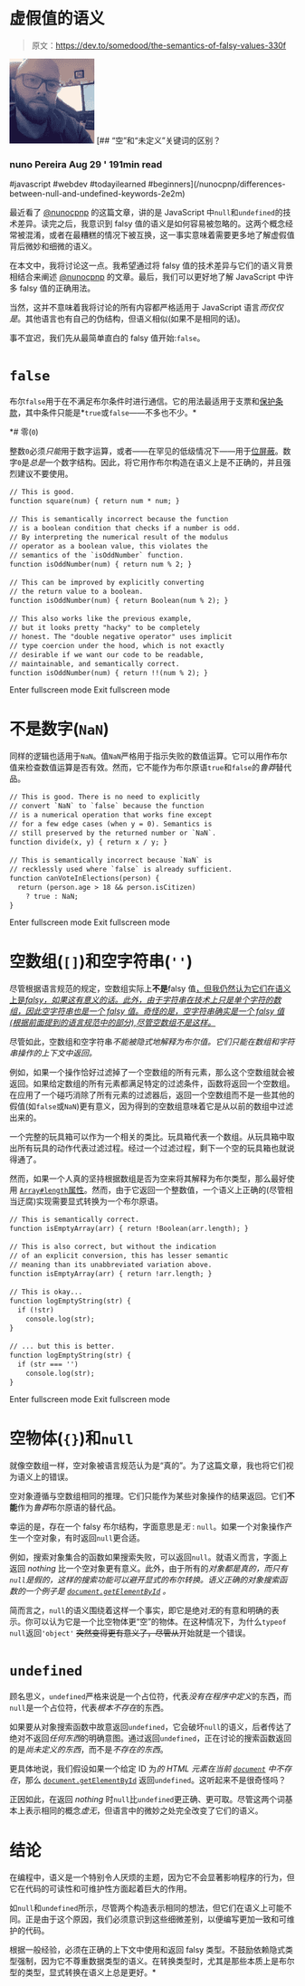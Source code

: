 # 虚假值的语义

> 原文：<https://dev.to/somedood/the-semantics-of-falsy-values-330f>

[![nunocpnp](img/bd15d559e37636c82cd9a0ee46506668.png)](/nunocpnp) [## “空”和“未定义”关键词的区别？

### nuno Pereira Aug 29 ' 191min read

#javascript #webdev #todayilearned #beginners](/nunocpnp/differences-between-null-and-undefined-keywords-2e2m)

最近看了 [@nunocpnp](https://dev.to/nunocpnp) 的这篇文章，讲的是 JavaScript 中`null`和`undefined`的技术差异。读完之后，我意识到 falsy 值的语义是如何容易被忽略的。这两个概念经常被混淆，或者在最糟糕的情况下被互换，这一事实意味着需要更多地了解虚假值背后微妙和细微的语义。

在本文中，我将讨论这一点。我希望通过将 falsy 值的技术差异与它们的语义背景相结合来阐述 [@nunocpnp](https://dev.to/nunocpnp) 的文章。最后，我们可以更好地了解 JavaScript 中许多 falsy 值的正确用法。

当然，这并不意味着我将讨论的所有内容都严格适用于 JavaScript 语言*而仅仅是*。其他语言也有自己的伪结构，但语义相似(如果不是相同的话)。

事不宜迟，我们先从最简单直白的 falsy 值开始:`false`。

# `false`

布尔`false`用于在不满足布尔条件时进行通信。它的用法最适用于支票和[保护条款](https://dev.to/carlillo/refactoring-guard-clauses-4ee6)，其中条件只能是*`true`或`false`——不多也不少。*

 *# 零(`0`)

整数`0`必须*只能*用于数字运算，或者——在罕见的低级情况下——用于[位屏蔽](https://dev.to/somedood/bitmasks-a-very-esoteric-and-impractical-way-of-managing-booleans-1hlf)。数字`0`是*总是*一个数字结构。因此，将它用作布尔构造在语义上是不正确的，并且强烈建议不要使用。

```
// This is good.
function square(num) { return num * num; }

// This is semantically incorrect because the function
// is a boolean condition that checks if a number is odd.
// By interpreting the numerical result of the modulus
// operator as a boolean value, this violates the
// semantics of the `isOddNumber` function.
function isOddNumber(num) { return num % 2; }

// This can be improved by explicitly converting
// the return value to a boolean.
function isOddNumber(num) { return Boolean(num % 2); }

// This also works like the previous example,
// but it looks pretty "hacky" to be completely
// honest. The "double negative operator" uses implicit
// type coercion under the hood, which is not exactly
// desirable if we want our code to be readable,
// maintainable, and semantically correct.
function isOddNumber(num) { return !!(num % 2); } 
```

Enter fullscreen mode Exit fullscreen mode

# 不是数字(`NaN`)

同样的逻辑也适用于`NaN`。值`NaN`严格用于指示失败的数值运算。它可以用作布尔值来检查数值运算是否有效。然而，它不能作为布尔原语`true`和`false`的*鲁莽*替代品。

```
// This is good. There is no need to explicitly
// convert `NaN` to `false` because the function
// is a numerical operation that works fine except
// for a few edge cases (when y = 0). Semantics is
// still preserved by the returned number or `NaN`.
function divide(x, y) { return x / y; }

// This is semantically incorrect because `NaN` is
// recklessly used where `false` is already sufficient.
function canVoteInElections(person) {
  return (person.age > 18 && person.isCitizen)
    ? true : NaN;
} 
```

Enter fullscreen mode Exit fullscreen mode

# 空数组(`[]`)和空字符串(`''`)

尽管根据语言规范的规定，空数组实际上**不是**falsy 值[，但我仍然认为它们在语义上是*falsy，如果这有意义的话。此外，由于字符串在技术上只是单个字符的数组，因此空字符串也是一个 falsy 值。奇怪的是，空字符串确实是一个 falsy 值(根据前面提到的语言规范中的部分),尽管空数组不是这样。*](http://www.ecma-international.org/ecma-262/6.0/#sec-toboolean)

尽管如此，空数组和空字符串*不能被隐式地解释为布尔值。它们只能在数组和字符串操作的上下文中返回。*

例如，如果一个操作恰好过滤掉了一个空数组的所有元素，那么这个空数组就会被返回。如果给定数组的所有元素都满足特定的过滤条件，函数将返回一个空数组。在应用了一个碰巧消除了所有元素的过滤器后，返回一个空数组而不是一些其他的假值(如`false`或`NaN`)更有意义，因为得到的空数组意味着它是从以前的数组中过滤出来的。

一个完整的玩具箱可以作为一个相关的类比。玩具箱代表一个数组。从玩具箱中取出所有玩具的动作代表过滤过程。经过一个过滤过程，剩下一个空的玩具箱也就说得通了。

然而，如果一个人真的坚持根据数组是否为空来将其解释为布尔类型，那么最好使用 [`Array#length`属性](https://developer.mozilla.org/en-US/docs/Web/JavaScript/Reference/Global_Objects/Array/length)。然而，由于它返回一个整数值，一个语义上正确的(尽管相当迂腐)实现需要显式转换为一个布尔原语。

```
// This is semantically correct.
function isEmptyArray(arr) { return !Boolean(arr.length); }

// This is also correct, but without the indication
// of an explicit conversion, this has lesser semantic
// meaning than its unabbreviated variation above.
function isEmptyArray(arr) { return !arr.length; }

// This is okay...
function logEmptyString(str) {
  if (!str)
    console.log(str);
}

// ... but this is better.
function logEmptyString(str) {
  if (str === '')
    console.log(str);
} 
```

Enter fullscreen mode Exit fullscreen mode

# 空物体(`{}`)和`null`

就像空数组一样，空对象被语言规范认为是“真的”。为了这篇文章，我也将它们视为语义上的错误。

空对象遵循与空数组相同的推理。它们只能作为某些对象操作的结果返回。它们**不能**作为*鲁莽*布尔原语的替代品。

幸运的是，存在一个 falsy 布尔结构，字面意思是*无* : `null`。如果一个对象操作产生一个空对象，有时返回`null`更合适。

例如，搜索对象集合的函数如果搜索失败，可以返回`null`。就语义而言，字面上返回 *nothing* 比一个空对象更有意义。此外，由于所有的*对象都是真的，而只有`null`是假的，这样的搜索功能可以避开显式的布尔转换。语义正确的对象搜索函数的一个例子是 [`document.getElementById`](https://developer.mozilla.org/en-US/docs/Web/API/Document/getElementById) 。*

简而言之，`null`的语义围绕着这样一个事实，即它是绝对*无*的有意和明确的表示。你可以认为它是一个比空物体更“空”的物体。在这种情况下，为什么`typeof null`返回`'object'` ~~突然变得更有意义了，尽管从~~开始就是一个错误。

# `undefined`

顾名思义，`undefined`严格来说是一个占位符，代表*没有在程序中定义*的东西，而`null`是一个占位符，代表*根本不存在*的东西。

如果要从对象搜索函数中故意返回`undefined`，它会破坏`null`的语义，后者传达了绝对不返回*任何东西*的明确意图。通过返回`undefined`，正在讨论的搜索函数返回的是*尚未定义的东西*，而不是*不存在的东西*。

更具体地说，我们假设如果一个给定 ID 为*的 HTML 元素在当前 [`document`](https://developer.mozilla.org/en-US/docs/Web/API/Document) 中不存在*，那么 [`document.getElementById`](https://developer.mozilla.org/en-US/docs/Web/API/Document/getElementById) 返回`undefined`。这听起来不是很奇怪吗？

正因如此，在返回 *nothing* 时`null`比`undefined`更正确、更可取。尽管这两个词基本上表示相同的概念*虚无*，但语言中的微妙之处完全改变了它们的语义。

# 结论

在编程中，语义是一个特别令人厌烦的主题，因为它不会显著影响程序的行为，但它在代码的可读性和可维护性方面起着巨大的作用。

如`null`和`undefined`所示，尽管两个构造表示相同的想法，但它们在语义上可能不同。正是由于这个原因，我们必须意识到这些细微差别，以便编写更加一致和可维护的代码。

根据一般经验，必须在正确的上下文中使用和返回 falsy 类型。不鼓励依赖隐式类型强制，因为它不尊重数据类型的语义。在转换类型时，尤其是那些本质上是布尔型的类型，显式转换在语义上总是更好。*